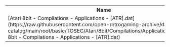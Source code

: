 <table>
<tr><th>Name</th><th>Size</th></tr>
<tr><td>
[Atari 8bit - Compilations - Applications - [ATR].dat](https://raw.githubusercontent.com/open-retrogaming-archive/dat-catalog/main/root/basic/TOSEC/Atari/8bit/Compilations/Applications/[ATR]/Atari 8bit - Compilations - Applications - [ATR].dat)
</td><td>13286</td></tr>
</table>
